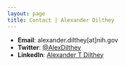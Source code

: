 ```yaml
---
layout: page
title: Contact | Alexander Dilthey
---
```



- **Email**: alexander.dilthey[at]nih.gov
- **Twitter**: [@AlexDilthey](https://twitter.com/AlexDilthey)
- **LinkedIn**: [Alexander T Dilthey](https://www.linkedin.com/in/alexander-t-dilthey-1966b541/)
